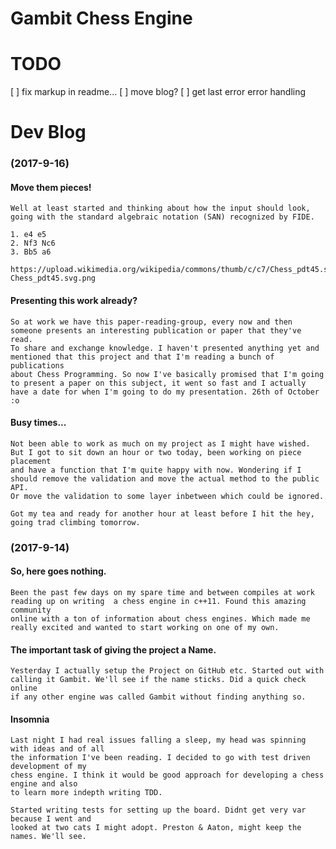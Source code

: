 # Gambit Chess Engine

TODO								
=====
[ ] fix markup in readme...
[ ] move blog?
[ ] get last error error handling


Dev Blog
=====
### (2017-9-16)
#### Move them pieces!
	Well at least started and thinking about how the input should look, going with the standard algebraic notation (SAN) recognized by FIDE.
	
	1. e4 e5
	2. Nf3 Nc6
	3. Bb5 a6

	https://upload.wikimedia.org/wikipedia/commons/thumb/c/c7/Chess_pdt45.svg/26px-Chess_pdt45.svg.png
	
#### Presenting this work already?
	So at work we have this paper-reading-group, every now and then someone presents an interesting publication or paper that they've read.
	To share and exchange knowledge. I haven't presented anything yet and mentioned that this project and that I'm reading a bunch of publications 
	about Chess Programming. So now I've basically promised that I'm going to present a paper on this subject, it went so fast and I actually
	have a date for	when I'm going to do my presentation. 26th of October :o

#### Busy times...
	Not been able to work as much on my project as I might have wished. But I got to sit down an hour or two today, been working on piece placement 
	and have a function that I'm quite happy with now. Wondering if I should remove the validation and move the actual method to the public API.
	Or move the validation to some layer inbetween which could be ignored.

	Got my tea and ready for another hour at least before I hit the hey, going trad climbing tomorrow.


### (2017-9-14)
#### So, here goes nothing. 
	Been the past few days on my spare time and between compiles at work reading up on writing 	a chess engine in c++11. Found this amazing	community 
	online with a ton of information about chess engines. Which made me really excited and wanted to start working on one of my	own.

#### The important task of giving the project a Name.
	Yesterday I actually setup the Project on GitHub etc. Started out with calling it Gambit. We'll see if the name sticks. Did a quick check online 
	if any other engine was called Gambit without finding anything so.

#### Insomnia
	Last night I had real issues falling a sleep, my head was spinning with ideas and of all
	the information I've been reading. I decided to go with test driven development of my 
	chess engine. I think it would be good approach for developing a chess engine and also
	to learn more indepth writing TDD.

	Started writing tests for setting up the board. Didnt get very var because I went and 
	looked at two cats I might adopt. Preston & Aaton, might keep the names. We'll see.
